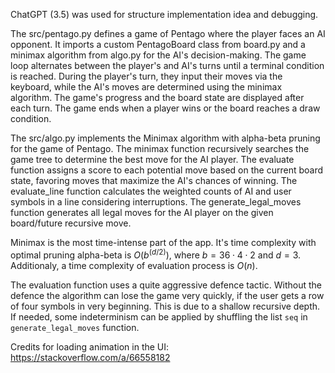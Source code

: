 ChatGPT (3.5) was used for structure implementation idea and debugging.

The src/pentago.py defines a game of Pentago where the player faces an AI opponent. It imports a custom PentagoBoard class from board.py and a minimax algorithm from algo.py for the AI's decision-making. The game loop alternates between the player's and AI's turns until a terminal condition is reached. During the player's turn, they input their moves via the keyboard, while the AI's moves are determined using the minimax algorithm. The game's progress and the board state are displayed after each turn. The game ends when a player wins or the board reaches a draw condition.

The src/algo.py implements the Minimax algorithm with alpha-beta pruning for the game of Pentago. The minimax function recursively searches the game tree to determine the best move for the AI player. The evaluate function assigns a score to each potential move based on the current board state, favoring moves that maximize the AI's chances of winning. The evaluate_line function calculates the weighted counts of AI and user symbols in a line considering interruptions. The generate_legal_moves function generates all legal moves for the AI player on the given board/future recursive move.

Minimax is the most time-intense part of the app. It's time complexity with optimal pruning alpha-beta is $O(b^{(d/2)})$, where $b = {36 \cdot 4 \cdot 2}$ and $d = 3$. Additionaly, a time complexity of evaluation process is $O(n)$.

The evaluation function uses a quite aggressive defence tactic. Without the defence the algorithm can lose the game very quickly, if the user gets a row of four symbols in very beginning. This is due to a shallow recursive depth. If needed, some indeterminism can be applied by shuffling the list <code>seq</code> in <code>generate_legal_moves</code> function.

Credits for loading animation in the UI: https://stackoverflow.com/a/66558182